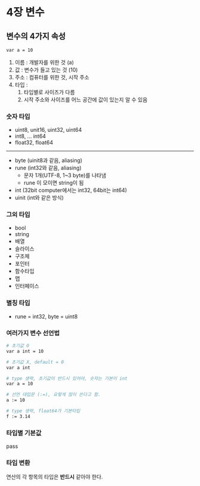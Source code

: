 # 4장 변수

## 변수의 4가지 속성
```bash
var a = 10
```
1. 이름 : 개발자를 위한 것 (a)
2. 값 : 변수가 들고 있는 것 (10)
3. 주소 : 컴퓨터를 위한 것, 시작 주소
4. 타입 : 
   1. 타입별로 사이즈가 다름
   2. 시작 주소와 사이즈를 어느 공간에 값이 있는지 알 수 있음

### 숫자 타입
- uint8, unit16, uint32, uint64
- int8, ... int64
- float32, float64
---
- byte (uinit8과 같음, aliasing)
- rune (int32와 같음, aliasing)
  - 문자 1개(UTF-8, 1~3 byte)를 나타냄
  - rune 이 모이면 string이 됨
- int (32bit computer에서는 int32, 64bit는 int64)
- uinit (int와 같은 방식)

### 그외 타입
- bool
- string
- 배열
- 슬라이스
- 구조체
- 포인터
- 함수타입
- 맵
- 인터페이스

### 별칭 타입
- rune = int32, byte = uint8

### 여러가지 변수 선언법
```bash
# 초기값 O
var a int = 10

# 초기값 X, default = 0
var a int

# type 생략, 초기값이 반드시 있어야, 숫자는 기본이 int
var a = 10

# 선언 대입문 (:=), 요렇게 많이 쓴다고 함.
a := 10

# type 생략, float64가 기본타입
f := 3.14 
```

### 타입별 기본값
pass

### 타입 변환
연산의 각 항목의 타입은 **반드시** 같아야 한다.
